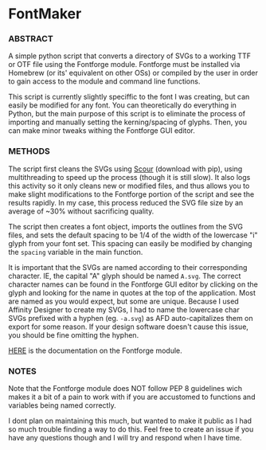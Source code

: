 # FontMaker

### ABSTRACT
A simple python script that converts a directory of SVGs to a working TTF or OTF file using the Fontforge module.  Fontforge must be installed via Homebrew (or its' equivalent on other OSs) or compiled by the user in order to gain access to the module and command line functions.

This script is currently slightly speciffic to the font I was creating, but can easily be modified for any font.  You can theoretically do everything in Python, but the main purpose of this script is to eliminate the process of importing and manually setting the kerning/spacing of glyphs.  Then, you can make minor tweaks withing the Fontforge GUI editor. 

### METHODS
The script first cleans the SVGs using [Scour](https://github.com/scour-project/scour) (download with pip), using multithreading to speed up the process (though it is still slow).  It also logs this activity so it only cleans new or modified files, and thus allows you to make slight modifications to the Fontforge portion of the script and see the results rapidly.  In my case, this process reduced the SVG file size by an average of ~30% without sacrificing quality.

The script then creates a font object, imports the outlines from the SVG files, and sets the default spacing to be 1/4 of the width of the lowercase "i" glyph from your font set.  This spacing can easily be modified by changing the `spacing` variable in the main function.

It is important that the SVGs are named according to their corresponding character. IE, the capital "A" glyph should be named `A.svg`.  The correct character names can be found in the Fontforge GUI editor by clicking on the glyph and looking for the name in quotes at the top of the application.  Most are named as you would expect, but some are unique.  Because I used Affinity Designer to create my SVGs, I had to name the lowercase char SVGs prefixed with a hyphen (eg. `-a.svg`) as AFD auto-capitalizes them on export for some reason.  If your design software doesn't cause this issue, you should be fine omitting the hyphen.

[HERE](https://fontforge.org/docs/scripting/python.html) is the documentation on the Fontforge module.  

### NOTES
Note that the Fontforge module does NOT follow PEP 8 guidelines wich makes it a bit of a pain to work with if you are accustomed to functions and variables being named correctly.

I dont plan on maintaining this much, but wanted to make it public as I had so much trouble finding a way to do this.  Feel free to create an issue if you have any questions though and I will try and respond when I have time.
